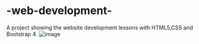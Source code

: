 # -web-development-
A project showing the website development lessons with HTML5,CSS and Bootstrap 4.
![image](https://github.com/mainangaruiya/-web-development-/assets/100405059/3006fc19-07ec-4778-b343-98b425dd8e8b)
